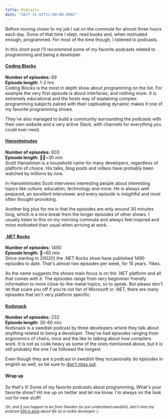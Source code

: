 ```yaml
---
title: Podcasts
date: "2017-11-02T11:00:00.000Z"
---
```


Before moving closer to my job I sat on the commute for almost three hours each day. Some of that time I slept, read books and, when motivated enough, programmed. For most of the time though, I listened to podcasts.

In this short post I'll recommend some of my favorite podcasts related to programming and being a developer.

#### [Coding Blocks](https://www.codingblocks.net)

**Number of episodes:** 69  
**Episode length:** 1-2 hrs  
Coding Blocks is the most in depth show about programming on the list. For example the very first episode is about interfaces, and nothing more. It is extremely educational and the hosts way of explaining complex programming subjects paired with their captivating dynamic makes it one of my favorite programming shows.

They've also managed to build a community surrounding the podcasts with their own website and a very active Slack, with channels for everything you could ever need.

#### [Hanselminutes](https://www.hanselminutes.com)

**Number of episodes:** 603  
**Episode length:** ~30 min  
Scott Hanselman is a household name for many developers, regardless of platform of choice. His talks, blog posts and videos have probably been watched by millions by now.

In Hanselminutes Scott interviews interesting people about interesting topics like culture, education, technology and more. He is always well prepared, an excellent interviewer and every episode is insightful and most often thought-provoking.

Another big plus for me is that the episodes are only around 30 minutes long, which is a nice break from the longer episodes of other shows. I usually listen to this on my morning commute and always feel inspired and more motivated than usual when arriving at work.

#### [.NET Rocks](https://www.dotnetrocks.com)

**Number of episodes:** 1490  
**Episode length:** ~60 min  
Since starting in 2002(!) the .NET Rocks show have published 1490 episodes to date. That's almost two episodes per week, for 15 years. Yikes.

As the name suggests the shows main focus is on the .NET platform and all that comes with it. The episodes range from very beginnner friendly information to more close-to-the-metal topics, so to speak. But please don't let that scare you off if you're not fan of Microsoft or .NET, there are many episodes that isn't very platform specific.

#### [Kodsnack](http://kodsnack.se)

**Number of episodes:** 232  
**Episode length:** 30-60 min  
Kodsnack is a swedish podcast by three developers where they talk about *anything* related to being a developer. They've had episodes ranging from ergonomics of chairs, mice and the like to talking about how compilers work. It is not as code heavy as some of the ones mentioned above, but it is still probably the one I've followed the longest.

Even though they are a podcast in swedish they occasionally do episodes in english as well, so be sure to [don't miss out](http://kodsnack.se/international/).

#### Wrap up

So that's it! Some of my favorite podcasts about programming. What's your favorite show? Hit me up on twitter and let me know. I'm always on the look out for new stuff!

<small>*Oh, and if you happen to be from Sweden (or just understand swedish), don't miss my podcast [Still in beta](http://stillinbeta.se) about life as a rookie developer ;)*</small>